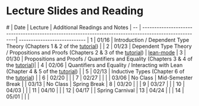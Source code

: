 Lecture Slides and Reading
==========================

\# | Date  | Lecture                                                                                        | Additional Readings and Notes |
-- | -------------------------------------------------------------------------------------------------------| ----------------------------  |
1  | 01/16 | Introduction / Dependent Type Theory (Chapters 1 & 2 of the [tutorial][tutorial])              |                               |
2  | 01/23 | Dependent Type Theory / Propositions and Proofs (Chapters 2 & 3 of the [tutorial][tutorial])   | [lean-mode][lean-mode-slides] |
3  | 01/30 | Propositions and Proofs / Quantifiers and Equality (Chapters 3 & 4 of the [tutorial][tutorial])|                               |
4  | 02/06 | Quantifiers and Equality / Interacting with Lean (Chapter 4 & 5 of the [tutorial][tutorial])   |                               |
5  | 02/13 | Inductive Types (Chapter 6 of the [tutorial][tutorial])                                        |                               |
6  | 02/20 |                                                                                                |                               |
7  | 02/27 |                                                                                                |                               |
   | 03/06 | No Class                                                                                       | Mid-Semester Break            |
   | 03/13 | No Class                                                                                       | Spring Break                  |
8  | 03/20 |                                                                                                |                               |
9  | 03/27 |                                                                                                |                               |
10 | 04/03 |                                                                                                |                               |
11 | 04/10 |                                                                                                |                               |
12 | 04/17 |                                                                                                | Spring Carnival               |
13 | 04/24 |                                                                                                |                               |
14 | 05/01 |                                                                                                |                               |

[tutorial]: https://leanprover.github.io/tutorial
[lean-mode-slides]: http://leanprover.github.io/presentations/20150123_lean-mode/lean-mode.pdf

